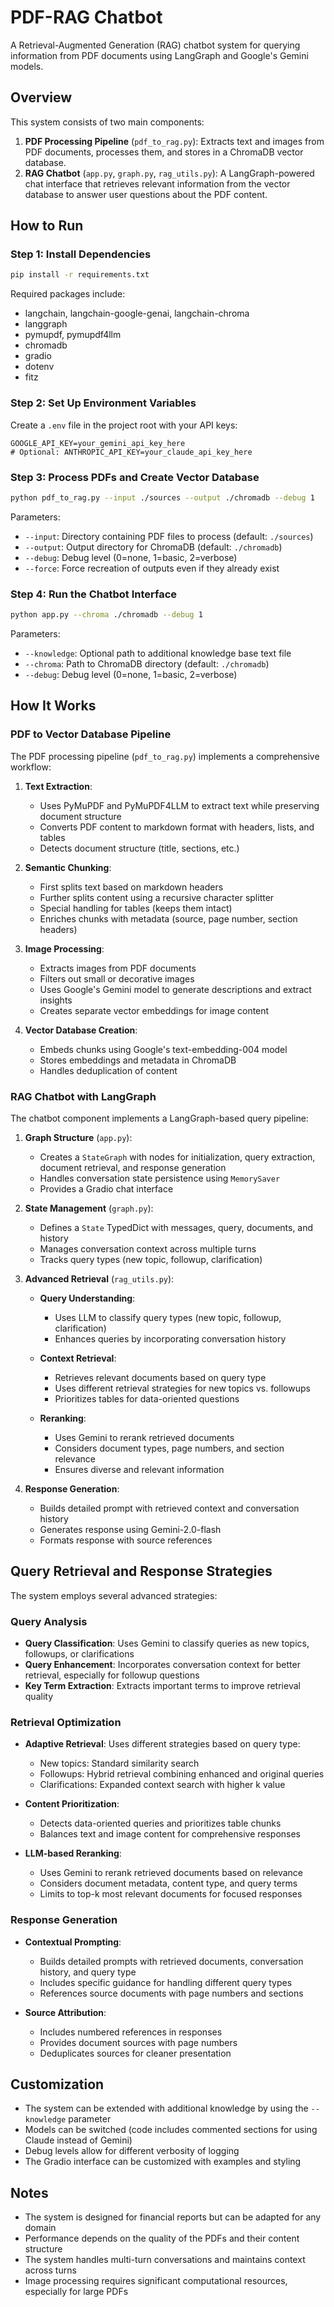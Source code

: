 # PDF-RAG Chatbot

A Retrieval-Augmented Generation (RAG) chatbot system for querying information from PDF documents using LangGraph and Google's Gemini models.

## Overview

This system consists of two main components:

1. **PDF Processing Pipeline** (`pdf_to_rag.py`): Extracts text and images from PDF documents, processes them, and stores in a ChromaDB vector database.
2. **RAG Chatbot** (`app.py`, `graph.py`, `rag_utils.py`): A LangGraph-powered chat interface that retrieves relevant information from the vector database to answer user questions about the PDF content.

## How to Run

### Step 1: Install Dependencies

```bash
pip install -r requirements.txt
```

Required packages include:
- langchain, langchain-google-genai, langchain-chroma
- langgraph
- pymupdf, pymupdf4llm
- chromadb
- gradio
- dotenv
- fitz

### Step 2: Set Up Environment Variables

Create a `.env` file in the project root with your API keys:

```
GOOGLE_API_KEY=your_gemini_api_key_here
# Optional: ANTHROPIC_API_KEY=your_claude_api_key_here
```

### Step 3: Process PDFs and Create Vector Database

```bash
python pdf_to_rag.py --input ./sources --output ./chromadb --debug 1
```

Parameters:
- `--input`: Directory containing PDF files to process (default: `./sources`)
- `--output`: Output directory for ChromaDB (default: `./chromadb`)
- `--debug`: Debug level (0=none, 1=basic, 2=verbose)
- `--force`: Force recreation of outputs even if they already exist

### Step 4: Run the Chatbot Interface

```bash
python app.py --chroma ./chromadb --debug 1
```

Parameters:
- `--knowledge`: Optional path to additional knowledge base text file
- `--chroma`: Path to ChromaDB directory (default: `./chromadb`)
- `--debug`: Debug level (0=none, 1=basic, 2=verbose)

## How It Works

### PDF to Vector Database Pipeline

The PDF processing pipeline (`pdf_to_rag.py`) implements a comprehensive workflow:

1. **Text Extraction**:
   - Uses PyMuPDF and PyMuPDF4LLM to extract text while preserving document structure
   - Converts PDF content to markdown format with headers, lists, and tables
   - Detects document structure (title, sections, etc.)

2. **Semantic Chunking**:
   - First splits text based on markdown headers
   - Further splits content using a recursive character splitter
   - Special handling for tables (keeps them intact)
   - Enriches chunks with metadata (source, page number, section headers)

3. **Image Processing**:
   - Extracts images from PDF documents
   - Filters out small or decorative images
   - Uses Google's Gemini model to generate descriptions and extract insights
   - Creates separate vector embeddings for image content

4. **Vector Database Creation**:
   - Embeds chunks using Google's text-embedding-004 model
   - Stores embeddings and metadata in ChromaDB
   - Handles deduplication of content

### RAG Chatbot with LangGraph

The chatbot component implements a LangGraph-based query pipeline:

1. **Graph Structure** (`app.py`):
   - Creates a `StateGraph` with nodes for initialization, query extraction, document retrieval, and response generation
   - Handles conversation state persistence using `MemorySaver`
   - Provides a Gradio chat interface

2. **State Management** (`graph.py`):
   - Defines a `State` TypedDict with messages, query, documents, and history
   - Manages conversation context across multiple turns
   - Tracks query types (new topic, followup, clarification)

3. **Advanced Retrieval** (`rag_utils.py`):
   - **Query Understanding**:
     - Uses LLM to classify query types (new topic, followup, clarification)
     - Enhances queries by incorporating conversation history
   
   - **Context Retrieval**:
     - Retrieves relevant documents based on query type
     - Uses different retrieval strategies for new topics vs. followups
     - Prioritizes tables for data-oriented questions
   
   - **Reranking**:
     - Uses Gemini to rerank retrieved documents
     - Considers document types, page numbers, and section relevance
     - Ensures diverse and relevant information

4. **Response Generation**:
   - Builds detailed prompt with retrieved context and conversation history
   - Generates response using Gemini-2.0-flash
   - Formats response with source references

## Query Retrieval and Response Strategies

The system employs several advanced strategies:

### Query Analysis

- **Query Classification**: Uses Gemini to classify queries as new topics, followups, or clarifications
- **Query Enhancement**: Incorporates conversation context for better retrieval, especially for followup questions
- **Key Term Extraction**: Extracts important terms to improve retrieval quality

### Retrieval Optimization

- **Adaptive Retrieval**: Uses different strategies based on query type:
  - New topics: Standard similarity search
  - Followups: Hybrid retrieval combining enhanced and original queries
  - Clarifications: Expanded context search with higher k value

- **Content Prioritization**:
  - Detects data-oriented queries and prioritizes table chunks
  - Balances text and image content for comprehensive responses

- **LLM-based Reranking**:
  - Uses Gemini to rerank retrieved documents based on relevance
  - Considers document metadata, content type, and query terms
  - Limits to top-k most relevant documents for focused responses

### Response Generation

- **Contextual Prompting**:
  - Builds detailed prompts with retrieved documents, conversation history, and query type
  - Includes specific guidance for handling different query types
  - References source documents with page numbers and sections

- **Source Attribution**:
  - Includes numbered references in responses
  - Provides document sources with page numbers
  - Deduplicates sources for cleaner presentation

## Customization

- The system can be extended with additional knowledge by using the `--knowledge` parameter
- Models can be switched (code includes commented sections for using Claude instead of Gemini)
- Debug levels allow for different verbosity of logging
- The Gradio interface can be customized with examples and styling

## Notes

- The system is designed for financial reports but can be adapted for any domain
- Performance depends on the quality of the PDFs and their content structure
- The system handles multi-turn conversations and maintains context across turns
- Image processing requires significant computational resources, especially for large PDFs
